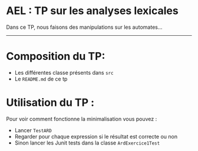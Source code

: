 AEL : TP sur les analyses lexicales
===================

Dans ce TP, nous faisons des manipulations sur les automates...

----------

# Composition du TP:

- Les différentes classe présents dans `src`
- Le `README.md` de ce tp

# Utilisation du TP :

Pour voir comment fonctionne la minimalisation vous pouvez :

- Lancer `TestARD`
- Regarder pour chaque expression si le résultat est correcte ou non
- Sinon lancer les Junit tests dans la classe `ArdExercice1Test`


